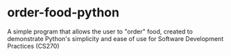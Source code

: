# order-food-python
A simple program that allows the user to "order" food, created to demonstrate Python's simplicity and ease of use for Software Development Practices (CS270)

